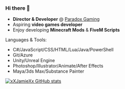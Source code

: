 ### Hi there 👋

- **Director & Developer** @ [Paradox Gaming](https://discord.gg/paradoxgaming)
- Aspiring **video games developer**
- Enjoy developing **Minecraft Mods** & **FiveM Scripts**

Languages & Tools:
- C#/JavaScript/CSS/HTML/Lua/Java/PowerShell
- Git/Azure
- Unity/Unreal Engine
- Photoshop/Illustrator/Animate/After Effects
- Maya/3ds Max/Substance Painter

[![xXJamieXx GitHub stats](https://github-readme-stats.vercel.app/api?username=xXJamieXx)](https://github.com/anuraghazra/github-readme-stats)
